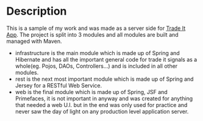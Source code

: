 # Description
This is a sample of my work and was made as a server side for <a href="https://github.com/kostyantin2216/trade-it-app">Trade It App</a>.
The project is split into 3 modules and all modules are built and managed with Maven.

- infrastructure is the main module which is made up of Spring and Hibernate and has all the important general code for trade it signals as a whole(eg. Pojos, DAOs, Controllers...) and is included in all other modules.
- rest is the next most important module which is made up of Spring and Jersey for a RESTful Web Service.
- web is the final module which is made up of Spring, JSF and Primefaces, it is not important in anyway and was created for anything that needed a web U.I. but in the end was only used for practice and never saw the day of light on any production level application server.
